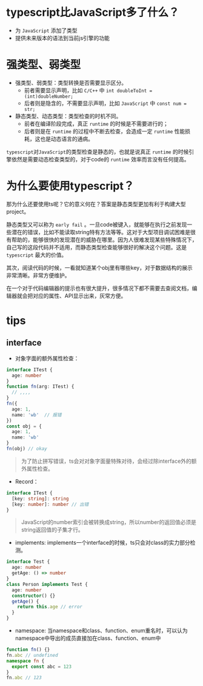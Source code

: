 # typescript比JavaScript多了什么？
+ 为 `JavaScript` 添加了类型
+ 提供未来版本的语法到当前js引擎的功能

# 强类型、弱类型
+ 强类型、弱类型：类型转换是否需要显示区分。
  + 前者需要显示声明，比如 `C/C++` 中 `int doubleToInt = (int)doubleNumber;` 
  + 后者则是隐含的，不需要显示声明，比如 `JavaScript` 中 `const num = str;`
+ 静态类型、动态类型：类型检查的时机不同。
  + 前者在编译阶段完成，真正 `runtime` 的时候是不需要进行的；
  + 后者则是在 `runtime` 的过程中不断去检查，会造成一定 `runtime` 性能损耗，这也是动态语言的通病。

`typescript`对`JavaScript`的类型检查是静态的，也就是说真正 `runtime` 的时候引擎依然是需要动态检查类型的，对于code的 `runtime` 效率而言没有任何提高。


# 为什么要使用typescript？
那为什么还要使用ts呢？它的意义何在？答案是静态类型更加有利于构建大型project。

静态类型又可以称为 `early fail` 。一旦code被键入，就能够在执行之前发现一些潜在的错误，比如不能读取string特有方法等等。这对于大型项目调试困难是很有帮助的，能够很快的发现潜在的威胁在哪里。因为人很难发现某些特殊情况下，自己写的这段代码并不适用，而静态类型检查能够很好的解决这个问题。这是 `typescript` 最大的价值。

其次，阅读代码的时候，一看就知道某个obj里有哪些key，对于数据结构的展示非常清晰。非常方便维护。

在一个对于代码编辑器的提示也有很大提升，很多情况下都不需要去查阅文档，编辑器就会把对应的属性、API显示出来，灰常方便。

# tips
## interface
+ 对象字面的额外属性检查：
```ts
interface ITest {
  age: number
}
function fn(arg: ITest) {
  // ,,,,
}
fn({
  age: 1,
  name: 'wb'  // 报错
})
const obj = {
  age: 1,
  name: 'wb'
}
fn(obj) // okay
```
> 为了防止拼写错误，ts会对对象字面量特殊对待，会经过除interface外的额外属性检查。

+ Record：
```ts
interface ITest {
  [key: string]: string
  [key: number]: number // 出错
}
```
> JavaScript的number索引会被转换成string，所以number的返回值必须是string返回值的子集才行。

+ implements: implements一个interface的时候，ts只会对class的实力部分检测。
```ts
interface Test {
  age: number
  getAge: () => number
}
class Person implements Test {
  age: number
  constructor() {}
  getAge() {
    return this.age // error
  }
}
```
+ namespace:
当namespace和class、function、enum重名时，可以认为namespace中导出的成员直接加在class、function、enum中
```ts
function fn() {}
fn.abc // undefined
namespace fn {
  export const abc = 123
}
fn.abc // 123
```